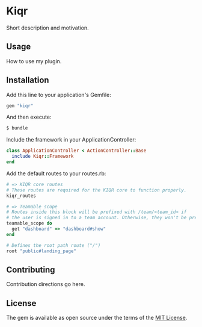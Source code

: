 # Kiqr
Short description and motivation.

## Usage
How to use my plugin.

## Installation
Add this line to your application's Gemfile:

```ruby
gem "kiqr"
```

And then execute:
```bash
$ bundle
```

Include the framework in your ApplicationController:

```ruby
class ApplicationController < ActionController::Base
  include Kiqr::Framework
end
```

Add the default routes to your routes.rb:

```ruby
# => KIQR core routes
# These routes are required for the KIQR core to function properly.
kiqr_routes

# => Teamable scope
# Routes inside this block will be prefixed with /team/<team_id> if
# the user is signed in to a team account. Otherwise, they won't be prefixed at all.
teamable_scope do
  get "dashboard" => "dashboard#show"
end

# Defines the root path route ("/")
root "public#landing_page"
```

## Contributing
Contribution directions go here.

## License
The gem is available as open source under the terms of the [MIT License](https://opensource.org/licenses/MIT).
